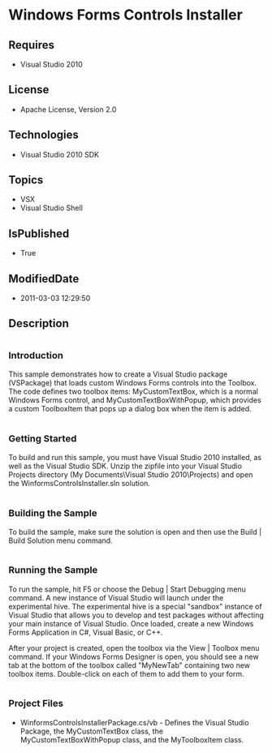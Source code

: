 # Windows Forms Controls Installer
## Requires
* Visual Studio 2010
## License
* Apache License, Version 2.0
## Technologies
* Visual Studio 2010 SDK
## Topics
* VSX
* Visual Studio Shell
## IsPublished
* True
## ModifiedDate
* 2011-03-03 12:29:50
## Description

<h1><span style="font-size:large">Introduction</span></h1>
<p>This sample demonstrates how to create a Visual Studio package (VSPackage) that loads custom Windows Forms controls into the Toolbox. The code defines two toolbox items: MyCustomTextBox, which is a normal Windows Forms control, and MyCustomTextBoxWithPopup,
 which provides a custom ToolboxItem that pops up a dialog box when the item is added.</p>
<h1><span style="font-size:large">Getting Started</span></h1>
<p>To build and run this sample, you must have Visual Studio 2010 installed, as well as the Visual Studio SDK. Unzip the zipfile into your Visual Studio Projects directory (My Documents\Visual Studio 2010\Projects) and open the WinformsControlsInstaller.sln
 solution.</p>
<h1><span style="font-size:large">Building the Sample</span></h1>
<p>To build the sample, make sure the solution is open and then use the Build | Build Solution menu command.</p>
<h1><span style="font-size:large">Running the Sample</span></h1>
<p>To run the sample, hit F5 or choose the Debug | Start Debugging menu command. A new instance of Visual Studio will launch under the experimental hive. The experimental hive is a special &quot;sandbox&quot; instance of Visual Studio that allows you to develop and test
 packages without affecting your main instance of Visual Studio. Once loaded, create a new Windows Forms Application in C#, Visual Basic, or C&#43;&#43;.</p>
<p>After your project is created, open the toolbox via the View | Toolbox menu command. If your Windows Forms Designer is open, you should see a new tab at the bottom of the toolbox called &quot;MyNewTab&quot; containing two new toolbox items. Double-click on each of
 them to add them to your form.</p>
<h1><span style="font-size:large">Project Files</span></h1>
<ul>
<li>WinformsControlsInstallerPackage.cs/vb - Defines the Visual Studio Package, the MyCustomTextBox class, the MyCustomTextBoxWithPopup class, and the MyToolboxItem class.
</li></ul>
